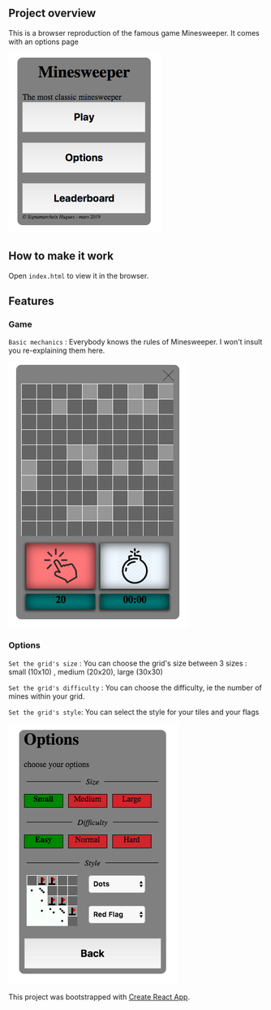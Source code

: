 ## Project overview

This is a browser reproduction of the famous game Minesweeper. It comes with an options page

![alt text](./ressources/readme_home_picture.png)


## How to make it work

Open `index.html` to view it in the browser.


## Features


### Game 

`Basic mechanics` : Everybody knows the rules of Minesweeper. I won't insult you re-explaining them here.

![alt text](./ressources/readme_game_picture.png)

### Options

`Set the grid's size` : You can choose the grid's size between 3 sizes : small (10x10) , medium (20x20), large (30x30)

`Set the grid's difficulty` : You can choose the difficulty, ie the number of mines within your grid.

`Set the grid's style`: You can select the style for your tiles and your flags


![alt text](./ressources/readme_options_picture.png)


This project was bootstrapped with [Create React App](https://github.com/facebook/create-react-app).
